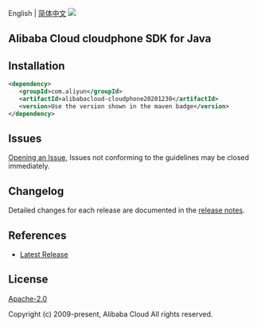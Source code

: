 English | [简体中文](README-CN.md)
![](https://aliyunsdk-pages.alicdn.com/icons/AlibabaCloud.svg)

## Alibaba Cloud cloudphone SDK for Java

## Installation

```xml
<dependency>
   <groupId>com.aliyun</groupId>
   <artifactId>alibabacloud-cloudphone20201230</artifactId>
   <version>Use the version shown in the maven badge</version>
</dependency>
```

## Issues
[Opening an Issue](https://github.com/aliyun/alibabacloud-java-async-sdk/issues/new), Issues not conforming to the guidelines may be closed immediately.

## Changelog
Detailed changes for each release are documented in the [release notes](./ChangeLog.txt).

## References
* [Latest Release](https://github.com/aliyun/alibabacloud-async-java-sdk/)

## License
[Apache-2.0](http://www.apache.org/licenses/LICENSE-2.0)

Copyright (c) 2009-present, Alibaba Cloud All rights reserved.